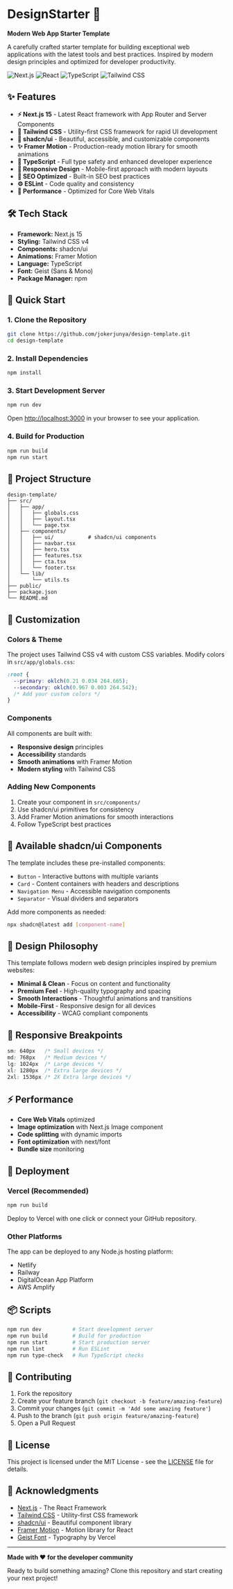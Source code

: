 # DesignStarter 🚀

**Modern Web App Starter Template**

A carefully crafted starter template for building exceptional web applications with the latest tools and best practices. Inspired by modern design principles and optimized for developer productivity.

![Next.js](https://img.shields.io/badge/Next.js-15-black?style=for-the-badge&logo=next.js)
![React](https://img.shields.io/badge/React-18-blue?style=for-the-badge&logo=react)
![TypeScript](https://img.shields.io/badge/TypeScript-5-blue?style=for-the-badge&logo=typescript)
![Tailwind CSS](https://img.shields.io/badge/Tailwind_CSS-3-38B2AC?style=for-the-badge&logo=tailwind-css)

## ✨ Features

- **⚡ Next.js 15** - Latest React framework with App Router and Server Components
- **🎨 Tailwind CSS** - Utility-first CSS framework for rapid UI development
- **🧩 shadcn/ui** - Beautiful, accessible, and customizable components
- **✨ Framer Motion** - Production-ready motion library for smooth animations
- **🔧 TypeScript** - Full type safety and enhanced developer experience
- **📱 Responsive Design** - Mobile-first approach with modern layouts
- **🎯 SEO Optimized** - Built-in SEO best practices
- **⚙️ ESLint** - Code quality and consistency
- **🚀 Performance** - Optimized for Core Web Vitals

## 🛠️ Tech Stack

- **Framework:** Next.js 15
- **Styling:** Tailwind CSS v4
- **Components:** shadcn/ui
- **Animations:** Framer Motion
- **Language:** TypeScript
- **Font:** Geist (Sans & Mono)
- **Package Manager:** npm

## 🚀 Quick Start

### 1. Clone the Repository

```bash
git clone https://github.com/jokerjunya/design-template.git
cd design-template
```

### 2. Install Dependencies

```bash
npm install
```

### 3. Start Development Server

```bash
npm run dev
```

Open [http://localhost:3000](http://localhost:3000) in your browser to see your application.

### 4. Build for Production

```bash
npm run build
npm run start
```

## 📁 Project Structure

```
design-template/
├── src/
│   ├── app/
│   │   ├── globals.css
│   │   ├── layout.tsx
│   │   └── page.tsx
│   ├── components/
│   │   ├── ui/           # shadcn/ui components
│   │   ├── navbar.tsx
│   │   ├── hero.tsx
│   │   ├── features.tsx
│   │   ├── cta.tsx
│   │   └── footer.tsx
│   └── lib/
│       └── utils.ts
├── public/
├── package.json
└── README.md
```

## 🎨 Customization

### Colors & Theme

The project uses Tailwind CSS v4 with custom CSS variables. Modify colors in `src/app/globals.css`:

```css
:root {
  --primary: oklch(0.21 0.034 264.665);
  --secondary: oklch(0.967 0.003 264.542);
  /* Add your custom colors */
}
```

### Components

All components are built with:
- **Responsive design** principles
- **Accessibility** standards
- **Smooth animations** with Framer Motion
- **Modern styling** with Tailwind CSS

### Adding New Components

1. Create your component in `src/components/`
2. Use shadcn/ui primitives for consistency
3. Add Framer Motion animations for smooth interactions
4. Follow TypeScript best practices

## 🧩 Available shadcn/ui Components

The template includes these pre-installed components:

- `Button` - Interactive buttons with multiple variants
- `Card` - Content containers with headers and descriptions
- `Navigation Menu` - Accessible navigation components
- `Separator` - Visual dividers and separators

Add more components as needed:

```bash
npx shadcn@latest add [component-name]
```

## 🌟 Design Philosophy

This template follows modern web design principles inspired by premium websites:

- **Minimal & Clean** - Focus on content and functionality
- **Premium Feel** - High-quality typography and spacing
- **Smooth Interactions** - Thoughtful animations and transitions
- **Mobile-First** - Responsive design for all devices
- **Accessibility** - WCAG compliant components

## 📱 Responsive Breakpoints

```css
sm: 640px   /* Small devices */
md: 768px   /* Medium devices */
lg: 1024px  /* Large devices */
xl: 1280px  /* Extra large devices */
2xl: 1536px /* 2X Extra large devices */
```

## ⚡ Performance

- **Core Web Vitals** optimized
- **Image optimization** with Next.js Image component
- **Code splitting** with dynamic imports
- **Font optimization** with next/font
- **Bundle size** monitoring

## 🚀 Deployment

### Vercel (Recommended)

```bash
npm run build
```

Deploy to Vercel with one click or connect your GitHub repository.

### Other Platforms

The app can be deployed to any Node.js hosting platform:
- Netlify
- Railway
- DigitalOcean App Platform
- AWS Amplify

## 📦 Scripts

```bash
npm run dev          # Start development server
npm run build        # Build for production
npm run start        # Start production server
npm run lint         # Run ESLint
npm run type-check   # Run TypeScript checks
```

## 🤝 Contributing

1. Fork the repository
2. Create your feature branch (`git checkout -b feature/amazing-feature`)
3. Commit your changes (`git commit -m 'Add some amazing feature'`)
4. Push to the branch (`git push origin feature/amazing-feature`)
5. Open a Pull Request

## 📄 License

This project is licensed under the MIT License - see the [LICENSE](LICENSE) file for details.

## 🙏 Acknowledgments

- [Next.js](https://nextjs.org/) - The React Framework
- [Tailwind CSS](https://tailwindcss.com/) - Utility-first CSS framework
- [shadcn/ui](https://ui.shadcn.com/) - Beautiful component library
- [Framer Motion](https://www.framer.com/motion/) - Motion library for React
- [Geist Font](https://vercel.com/font) - Typography by Vercel

---

**Made with ❤️ for the developer community**

Ready to build something amazing? Clone this repository and start creating your next project!